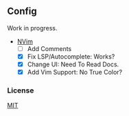 ## Config

Work in progress.

- [NVim](https://github.com/m1ten/config/tree/main/nvim/) 
  - [ ] Add Comments
  - [x] Fix LSP/Autocomplete: Works?
  - [x] Change UI: Need To Read Docs.
  - [x] Add Vim Support: No True Color?

### License

[MIT](https://github.com/m1ten/config/blob/main/LICENSE)
